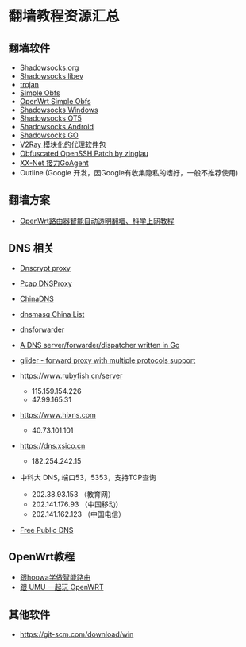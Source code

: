 翻墙教程资源汇总
============

翻墙软件
--------

- [Shadowsocks.org](https://shadowsocks.org)
- [Shadowsocks libev](https://github.com/shadowsocks/shadowsocks-libev)
- [trojan](https://github.com/trojan-gfw/trojan)
- [Simple Obfs](https://github.com/shadowsocks/simple-obfs/)
- [OpenWrt Simple Obfs](https://github.com/aa65535/openwrt-simple-obfs)
- [Shadowsocks Windows](https://github.com/shadowsocks/shadowsocks-windows)
- [Shadowsocks QT5](https://github.com/shadowsocks/shadowsocks-qt5)
- [Shadowsocks Android](https://github.com/shadowsocks/shadowsocks-android)
- [Shadowsocks GO](https://github.com/shadowsocks/shadowsocks-go)
- [V2Ray 模块化的代理软件包](https://github.com/v2ray/v2ray-core)
- [Obfuscated OpenSSH Patch by zinglau](https://github.com/zinglau/obfuscated-openssh-patches)
- [XX-Net 接力GoAgent](https://github.com/XX-net/XX-Net)
- Outline (Google 开发，因Google有收集隐私的嗜好，一般不推荐使用)

翻墙方案
--------

- [OpenWrt路由器智能自动透明翻墙、科学上网教程](https://fanqiang.software-download.name/)

DNS 相关
--------

- [Dnscrypt proxy](https://github.com/jedisct1/dnscrypt-proxy)
- [Pcap DNSProxy](https://github.com/chengr28/Pcap_DNSProxy)
- [ChinaDNS](https://github.com/aa65535/ChinaDNS)
- [dnsmasq China List](https://github.com/felixonmars/dnsmasq-china-list)
- [dnsforwarder](https://github.com/holmium/dnsforwarder)
- [A DNS server/forwarder/dispatcher written in Go](https://github.com/shawn1m/overture)
- [glider - forward proxy with multiple protocols support](https://github.com/nadoo/glider)

- https://www.rubyfish.cn/server
  - 115.159.154.226
  - 47.99.165.31
- https://www.hixns.com
  - 40.73.101.101
- https://dns.xsico.cn
  - 182.254.242.15
- 中科大 DNS, 端口53，5353，支持TCP查询
  - 202.38.93.153 （教育网）
  - 202.141.176.93 （中国移动）
  - 202.141.162.123 （中国电信）
- [Free Public DNS](https://www.itfensi.net/article/214.html)

OpenWrt教程
--------

- [跟hoowa学做智能路由](https://www.leiphone.com/author/hoowa)
- [跟 UMU 一起玩 OpenWRT](https://my.oschina.net/umu618/?tab=newest&catalogId=269802)

其他软件
--------

- https://git-scm.com/download/win
